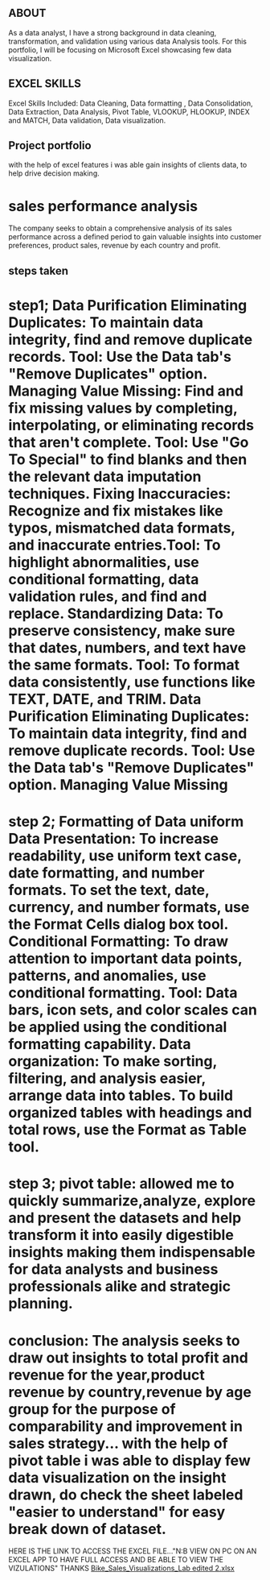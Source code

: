 ## ABOUT
As a data analyst, I have a strong background in data cleaning, transformation, and validation using various data Analysis tools. For this portfolio, I will be focusing on  Microsoft Excel showcasing few data visualization.
## EXCEL SKILLS
Excel Skills Included: Data Cleaning, Data formatting , Data
Consolidation, Data Extraction, Data Analysis, Pivot Table,
VLOOKUP, HLOOKUP, INDEX and MATCH, Data validation, Data visualization.
## Project portfolio
with the help of excel features i was able gain insights of clients data, to help drive decision making. 
# sales performance analysis
The company seeks to obtain a comprehensive analysis of its sales performance across a
defined period to gain valuable insights into customer preferences, product sales, revenue by each country and profit.
## steps taken
# step1; Data Purification Eliminating Duplicates: To maintain data integrity, find and remove duplicate records. Tool: Use the Data tab's "Remove Duplicates" option. Managing Value Missing: Find and fix missing values by completing, interpolating, or eliminating records that aren't complete. Tool: Use "Go To Special" to find blanks and then the relevant data imputation techniques. Fixing Inaccuracies: Recognize and fix mistakes like typos, mismatched data formats, and inaccurate entries.Tool: To highlight abnormalities, use conditional formatting, data validation rules, and find and replace. Standardizing Data: To preserve consistency, make sure that dates, numbers, and text have the same formats. Tool: To format data consistently, use functions like TEXT, DATE, and TRIM. Data Purification Eliminating Duplicates: To maintain data integrity, find and remove duplicate records. Tool: Use the Data tab's "Remove Duplicates" option. Managing Value Missing
# step 2; Formatting of Data uniform Data Presentation: To increase readability, use uniform text case, date formatting, and number formats. To set the text, date, currency, and number formats, use the Format Cells dialog box tool. Conditional Formatting: To draw attention to important data points, patterns, and anomalies, use conditional formatting. Tool: Data bars, icon sets, and color scales can be applied using the conditional formatting capability. Data organization: To make sorting, filtering, and analysis easier, arrange data into tables. To build organized tables with headings and total rows, use the Format as Table tool.
# step 3; pivot table: allowed me to quickly summarize,analyze, explore and present the datasets and help transform it into easily digestible insights making them indispensable for data analysts and business professionals alike and strategic planning. 
# conclusion: The analysis seeks to draw out insights to total profit and revenue for the year,product revenue by country,revenue by age group for the purpose of comparability and improvement in sales strategy... with the help of pivot table i was able to display few data visualization on the insight drawn, do check the sheet labeled "easier to understand" for easy break down of dataset.
HERE IS THE LINK TO ACCESS THE EXCEL FILE..."N:B VIEW ON PC ON AN EXCEL APP TO HAVE FULL ACCESS AND BE ABLE TO VIEW THE VIZULATIONS" THANKS
[Bike_Sales_Visualizations_Lab edited 2.xlsx](https://github.com/user-attachments/files/15985495/Bike_Sales_Visualizations_Lab.edited.2.xlsx)


 
